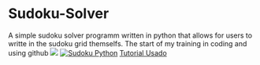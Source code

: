 # Sudoku-Solver
A simple sudoku solver programm written in python that allows for users to writte in the sudoku grid themselfs. The start of my training in coding and using github
[<img src="path/to/image.png">](https://link-to-your-URL/)
[![Sudoku Python](https://www.google.com/url?sa=i&url=https%3A%2F%2Fdev.to%2Fzenulabidin%2Fanalyzing-the-sudoku-puzzle-solving-python-program-50cj&psig=AOvVaw0TyGzOyKKG2ILAGIMMDXnb&ust=1724892061862000&source=images&cd=vfe&opi=89978449&ved=0CBQQjRxqFwoTCKjhuuy5logDFQAAAAAdAAAAABAE)](https://stackoverflow.com/questions/61071158/add-image-with-link-in-githubs-readme-md)
[Tutorial Usado](https://www.youtube.com/watch?v=9BalEldzE8o&pp=ygUJc3RpY2sgYnVn)
